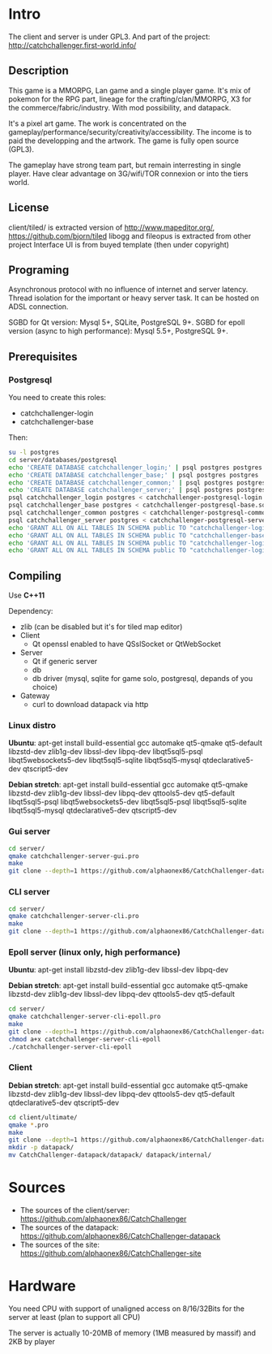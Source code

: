 # Intro

The client and server is under GPL3. And part of the project:
http://catchchallenger.first-world.info/

## Description
This game is a MMORPG, Lan game and a single player game. It's mix of pokemon for the RPG part, lineage for the crafting/clan/MMORPG, X3 for the commerce/fabric/industry. With mod possibility, and datapack.

It's a pixel art game. The work is concentrated on the gameplay/performance/security/creativity/accessibility. The income is to paid the developping and the artwork. The game is fully open source (GPL3).

The gameplay have strong team part, but remain interresting in single player. Have clear advantage on 3G/wifi/TOR connexion or into the tiers world.

## License
client/tiled/ is extracted version of http://www.mapeditor.org/, https://github.com/bjorn/tiled
libogg and fileopus is extracted from other project
Interface UI is from buyed template (then under copyright)

## Programing

Asynchronous protocol with no influence of internet and server latency. Thread isolation for the important or heavy server task. It can be hosted on ADSL connection.

SGBD for Qt version: Mysql 5+, SQLite, PostgreSQL 9+. SGBD for epoll version (async to high performance): Mysql 5.5+, PostgreSQL 9+.

## Prerequisites

### Postgresql

You need to create this roles:
* catchchallenger-login
* catchchallenger-base

Then:
```sh
su -l postgres
cd server/databases/postgresql
echo 'CREATE DATABASE catchchallenger_login;' | psql postgres postgres
echo 'CREATE DATABASE catchchallenger_base;' | psql postgres postgres
echo 'CREATE DATABASE catchchallenger_common;' | psql postgres postgres
echo 'CREATE DATABASE catchchallenger_server;' | psql postgres postgres
psql catchchallenger_login postgres < catchchallenger-postgresql-login.sql
psql catchchallenger_base postgres < catchchallenger-postgresql-base.sql
psql catchchallenger_common postgres < catchchallenger-postgresql-common.sql
psql catchchallenger_server postgres < catchchallenger-postgresql-server.sql
echo 'GRANT ALL ON ALL TABLES IN SCHEMA public TO "catchchallenger-login";' | psql catchchallenger_login postgres
echo 'GRANT ALL ON ALL TABLES IN SCHEMA public TO "catchchallenger-base";' | psql catchchallenger_base postgres
echo 'GRANT ALL ON ALL TABLES IN SCHEMA public TO "catchchallenger-login";' | psql catchchallenger_common postgres
echo 'GRANT ALL ON ALL TABLES IN SCHEMA public TO "catchchallenger-login";' | psql catchchallenger_server postgres
```

## Compiling

Use **C++11**

Dependency:
* zlib (can be disabled but it's for tiled map editor)
* Client
  * Qt openssl enabled to have QSslSocket or QtWebSocket
* Server
  * Qt if generic server
  * db
  * db driver (mysql, sqlite for game solo, postgresql, depands of you choice)
* Gateway
  * curl to download datapack via http
  
### Linux distro
**Ubuntu**: apt-get install build-essential gcc automake qt5-qmake qt5-default libzstd-dev zlib1g-dev libssl-dev libpq-dev libqt5sql5-psql libqt5websockets5-dev libqt5sql5-sqlite libqt5sql5-mysql qtdeclarative5-dev qtscript5-dev

**Debian stretch**: apt-get install build-essential gcc automake qt5-qmake libzstd-dev zlib1g-dev libssl-dev libpq-dev qttools5-dev qt5-default libqt5sql5-psql libqt5websockets5-dev libqt5sql5-psql libqt5sql5-sqlite libqt5sql5-mysql qtdeclarative5-dev qtscript5-dev

### Gui server
```sh
cd server/
qmake catchchallenger-server-gui.pro
make
git clone --depth=1 https://github.com/alphaonex86/CatchChallenger-datapack datapack
```

### CLI server
```sh
cd server/
qmake catchchallenger-server-cli.pro
make
git clone --depth=1 https://github.com/alphaonex86/CatchChallenger-datapack datapack
```

### Epoll server (linux only, high performance)
**Ubuntu**: apt-get install libzstd-dev zlib1g-dev libssl-dev libpq-dev

**Debian stretch**: apt-get install build-essential gcc automake qt5-qmake libzstd-dev zlib1g-dev libssl-dev libpq-dev qttools5-dev qt5-default

```sh
cd server/
qmake catchchallenger-server-cli-epoll.pro
make
git clone --depth=1 https://github.com/alphaonex86/CatchChallenger-datapack datapack
chmod a+x catchchallenger-server-cli-epoll
./catchchallenger-server-cli-epoll
```

### Client
**Debian stretch**: apt-get install build-essential gcc automake qt5-qmake libzstd-dev zlib1g-dev libssl-dev libpq-dev qttools5-dev qt5-default qtdeclarative5-dev qtscript5-dev

```sh
cd client/ultimate/
qmake *.pro
make
git clone --depth=1 https://github.com/alphaonex86/CatchChallenger-datapack
mkdir -p datapack/
mv CatchChallenger-datapack/datapack/ datapack/internal/
```

# Sources
* The sources of the client/server: https://github.com/alphaonex86/CatchChallenger
* The sources of the datapack: https://github.com/alphaonex86/CatchChallenger-datapack
* The sources of the site: https://github.com/alphaonex86/CatchChallenger-site

# Hardware
You need CPU with support of unaligned access on 8/16/32Bits for the server at least (plan to support all CPU)

The server is actually 10-20MB of memory (1MB measured by massif) and 2KB by player
